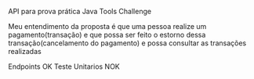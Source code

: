 API para prova prática Java Tools Challenge

Meu entendimento da proposta é que uma pessoa realize um pagamento(transação) e que possa ser feito o estorno dessa transação(cancelamento do pagamento) e possa consultar as transações realizadas

Endpoints OK
Teste Unitarios NOK